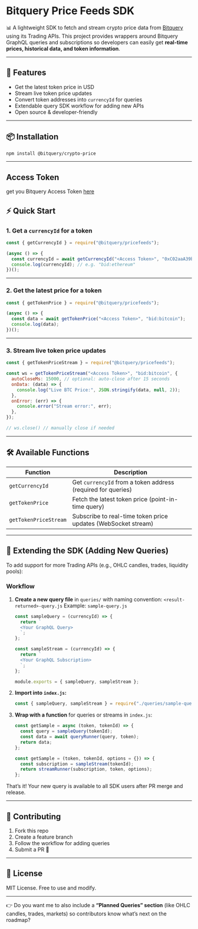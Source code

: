 # Bitquery Price Feeds SDK

📊 A lightweight SDK to fetch and stream crypto price data from [Bitquery](https://bitquery.io/) using its Trading APIs.
This project provides wrappers around Bitquery GraphQL queries and subscriptions so developers can easily get **real-time prices, historical data, and token information**.

---

## 🚀 Features

* Get the latest token price in USD
* Stream live token price updates
* Convert token addresses into `currencyId` for queries
* Extendable query SDK workflow for adding new APIs
* Open source & developer-friendly

---

## 📦 Installation

```bash
npm install @bitquery/crypto-price
```

---

## Access Token

get you Bitquery Access Token [here](https://account.bitquery.io/user/api_v2/access_tokens)

## ⚡ Quick Start

### 1. Get a `currencyId` for a token

```js
const { getCurrencyId } = require("@bitquery/pricefeeds");

(async () => {
  const currencyId = await getCurrencyId("<Access Token>", "0xC02aaA39b223FE8D0A0e5C4F27eAD9083C756Cc2"); // WETH address
  console.log(currencyId); // e.g. "bid:ethereum"
})();
```

---

### 2. Get the latest price for a token

```js
const { getTokenPrice } = require("@bitquery/pricefeeds");

(async () => {
  const data = await getTokenPrice("<Access Token>", "bid:bitcoin");
  console.log(data);
})();
```

---

### 3. Stream live token price updates

```js
const { getTokenPriceStream } = require("@bitquery/pricefeeds");

const ws = getTokenPriceStream("<Access Token>", "bid:bitcoin", {
  autoCloseMs: 15000, // optional: auto-close after 15 seconds
  onData: (data) => {
    console.log("Live BTC Price:", JSON.stringify(data, null, 2));
  },
  onError: (err) => {
    console.error("Stream error:", err);
  },
});

// ws.close() // manually close if needed
```

---

## 🛠️ Available Functions

| Function              | Description                                                   |
| --------------------- | ------------------------------------------------------------- |
| `getCurrencyId`       | Get `currencyId` from a token address (required for queries)  |
| `getTokenPrice`       | Fetch the latest token price (point-in-time query)            |
| `getTokenPriceStream` | Subscribe to real-time token price updates (WebSocket stream) |

---

## 🧩 Extending the SDK (Adding New Queries)

To add support for more Trading APIs (e.g., OHLC candles, trades, liquidity pools):

### Workflow

1. **Create a new query file** in `queries/` with naming convention:
   `<result-returned>-query.js`
   Example: `sample-query.js`

   ```js
   const sampleQuery = (currencyId) => {
     return `
     <Your GraphQL Query>
     `;
   };

   const sampleStream = (currencyId) => {
     return `
     <Your GraphQL Subscription>
     `;
   };

   module.exports = { sampleQuery, sampleStream };
   ```

2. **Import into `index.js`:**

   ```js
   const { sampleQuery, sampleStream } = require("./queries/sample-query.js");
   ```

3. **Wrap with a function** for queries or streams in `index.js`:

   ```js
   const getSample = async (token, tokenId) => {
     const query = sampleQuery(tokenId);
     const data = await queryRunner(query, token);
     return data;
   };

   const getSample = (token, tokenId, options = {}) => {
     const subscription = sampleStream(tokenId);
     return streamRunner(subscription, token, options);
   };
   ```

That’s it! Your new query is available to all SDK users after PR merge and release.

---

## 🤝 Contributing

1. Fork this repo
2. Create a feature branch
3. Follow the workflow for adding queries
4. Submit a PR 🎉

---

## 📜 License

MIT License. Free to use and modify.

---

👉 Do you want me to also include a **“Planned Queries” section** (like OHLC candles, trades, markets) so contributors know what’s next on the roadmap?
